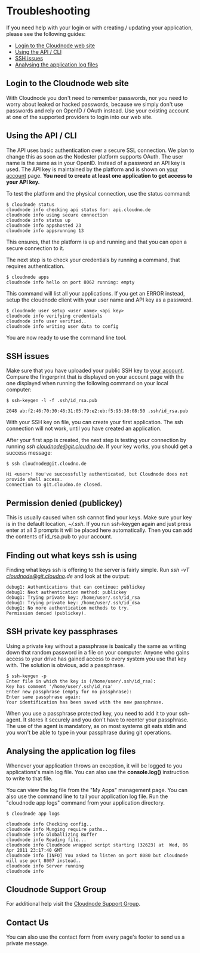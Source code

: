 # Troubleshooting

If you need help with your login or with creating / updating your application, please see the following guides:

* <a href="#login">Login to the Cloudnode web site</a>
* <a href="#api">Using the API / CLI</a>
* <a href="#ssh">SSH issues</a>
* <a href="#logs">Analysing the application log files</a>

<a name="login"></a>
## Login to the Cloudnode web site

With Cloudnode you don't need to remember passwords, nor you need to worry about leaked or hacked passwords, because we simply don't use passwords and rely on OpenID / OAuth instead. Use your existing account at one of the supported providers to login into our web site.

<a name="api"></a>
## Using the API / CLI

The API uses basic authentication over a secure SSL connection. We plan to change this as soon as the Nodester platform supports OAuth. The user name is the same as in your OpenID. Instead of a password an API key is used. The API key is maintained by the platform and is shown on <span class="external">[your account](https://cloudno.de/account?admin)</span> page. __You need to create at least one application to get access to your API key.__

To test the platform and the physical connection, use the status command:

    $ cloudnode status
    cloudnode info checking api status for: api.cloudno.de
    cloudnode info using secure connection
    cloudnode info status up
    cloudnode info appshosted 23
    cloudnode info appsrunning 13

This ensures, that the platform is up and running and that you can open a secure connection to it.

The next step is to check your credentials by running a command, that requires authentication.

    $ cloudnode apps
    cloudnode info hello on port 8062 running: empty

This command will list all your applications. If you get an ERROR instead, setup the cloudnode client with your user name and API key as a password.

    $ cloudnode user setup <user name> <api key>
    cloudnode info verifying credentials
    cloudnode info user verified..
    cloudnode info writing user data to config

You are now ready to use the command line tool.

<a name="ssh"></a>
## SSH issues

Make sure that you have uploaded your public SSH key to <span class="external">[your account](https://cloudno.de/account?ssh)</span>. Compare the fingerprint that is displayed on your account page with the one displayed when running the following command on your local computer:

    $ ssh-keygen -l -f .ssh/id_rsa.pub
    
    2048 ab:f2:46:70:30:48:31:05:79:e2:eb:f5:95:38:08:50 .ssh/id_rsa.pub

With your SSH key on file, you can create your first application. The ssh connection will not work, until you have created an application.

After your first app is created, the next step is testing your connection by running _ssh cloudnode@git.cloudno.de_. If your key works, you should get a success message:

    $ ssh cloudnode@git.cloudno.de

    Hi <user>! You've successfully authenticated, but Cloudnode does not provide shell access.
    Connection to git.cloudno.de closed.

## Permission denied (publickey)

This is usually caused when ssh cannot find your keys. Make sure your key is in the default location, _~/.ssh_. If you run ssh-keygen again and just press enter at all 3 prompts it will be placed here automatically. Then you can add the contents of id_rsa.pub to your account.

## Finding out what keys ssh is using

Finding what keys ssh is offering to the server is fairly simple. Run _ssh -vT cloudnode@git.cloudno.de_ and look at the output:

    debug1: Authentications that can continue: publickey
    debug1: Next authentication method: publickey
    debug1: Trying private key: /home/user/.ssh/id_rsa
    debug1: Trying private key: /home/user/.ssh/id_dsa
    debug1: No more authentication methods to try.
    Permission denied (publickey).

## SSH private key passphrases

Using a private key without a passphrase is basically the same as writing down that random password in a file on your computer. Anyone who gains access to your drive has gained access to every system you use that key with. The solution is obvious, add a passphrase.

    $ ssh-keygen -p
    Enter file in which the key is (/home/user/.ssh/id_rsa):
    Key has comment '/home/user/.ssh/id_rsa'
    Enter new passphrase (empty for no passphrase):
    Enter same passphrase again:
    Your identification has been saved with the new passphrase.

When you use a passphrase protected key, you need to add it to your ssh-agent. It stores it securely and you don't have to reenter your passphrase. The use of the agent is mandatory, as on most systems git eats stdin and you won't be able to type in your passphrase during git operations. 

<a name="logs"></a>
## Analysing the application log files

Whenever your application throws an exception, it will be logged to you applications's
 main log file. You can also use the __console.log()__ instruction to write to that file.

You can view the log file from the "My Apps" management page. You can also use the command line
to tail your application log file. Run the "cloudnode app logs" command from your application directory.

    $ cloudnode app logs

    cloudnode info Checking config..
    cloudnode info Munging require paths..
    cloudnode info Globallizing Buffer
    cloudnode info Reading file...
    cloudnode info Cloudnode wrapped script starting (32623) at  Wed, 06 Apr 2011 23:17:40 GMT
    cloudnode info [INFO] You asked to listen on port 8080 but cloudnode will use port 8007 instead..
    cloudnode info Server running
    cloudnode info

## Cloudnode Support Group

For additional help visit the <span class="external">[Cloudnode Support Group](http://support.cloudno.de)</span>.

## Contact Us

You can also use the contact form from every page's footer to send us a private message.